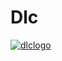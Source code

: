 # Dlc
<html>
<body>
  
<a href="http://elearning.datec.net.pg/moodle"><img src="[![dlclogo](https://github.com/DlcPom/Dlc/blob/master/dlc1.png)]" width="82" height="86" title="logo" alt="dlclogo"></a>
</body>
</html>
